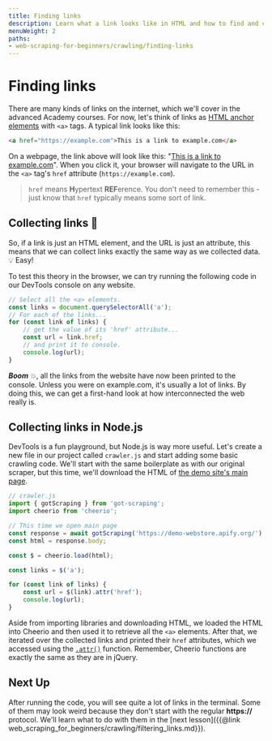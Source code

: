 ```yaml
---
title: Finding links
description: Learn what a link looks like in HTML and how to find and collect their URLs when web scraping using both DevTools and Node.js.
menuWeight: 2
paths:
- web-scraping-for-beginners/crawling/finding-links
---
```


# [](#finding-links) Finding links

There are many kinds of links on the internet, which we'll cover in the advanced Academy courses. For now, let's think of links as [HTML anchor elements](https://developer.mozilla.org/en-US/docs/Web/HTML/Element/a) with `<a>` tags. A typical link looks like this:

```HTML
<a href="https://example.com">This is a link to example.com</a>
```

On a webpage, the link above will look like this: "<a href="https://example.com" target="_blank" rel="noopener noreferrer">This is a link to example.com</a>". When you click it, your browser will navigate to the URL in the `<a>` tag's `href` attribute (`https://example.com`).

> `href` means **H**ypertext **REF**erence. You don't need to remember this - just know that `href` typically means some sort of link.

## [](#collecting-links) Collecting links 🔗

So, if a link is just an HTML element, and the URL is just an attribute, this means that we can collect links exactly the same way as we collected data.💡 Easy!

To test this theory in the browser, we can try running the following code in our DevTools console on any website.

```JavaScript
// Select all the <a> elements.
const links = document.querySelectorAll('a');
// For each of the links...
for (const link of links) {
    // get the value of its 'href' attribute...
    const url = link.href;
    // and print it to console.
    console.log(url);
}
```

**_Boom_** 💥, all the links from the website have now been printed to the console. Unless you were on example.com, it's usually a lot of links. By doing this, we can get a first-hand look at how interconnected the web really is.

## [](#collecting-links-in-node) Collecting links in Node.js

DevTools is a fun playground, but Node.js is way more useful. Let's create a new file in our project called `crawler.js` and start adding some basic crawling code. We'll start with the same boilerplate as with our original scraper, but this time, we'll download the HTML of [the demo site's main page](https://demo-webstore.apify.org/).

```JavaScript
// crawler.js
import { gotScraping } from 'got-scraping';
import cheerio from 'cheerio';

// This time we open main page
const response = await gotScraping('https://demo-webstore.apify.org/');
const html = response.body;

const $ = cheerio.load(html);

const links = $('a');

for (const link of links) {
    const url = $(link).attr('href');
    console.log(url);
}
```

Aside from importing libraries and downloading HTML, we loaded the HTML into Cheerio and then used it to retrieve all the `<a>` elements. After that, we iterated over the collected links and printed their `href` attributes, which we accessed using the [`.attr()`](https://api.jquery.com/attr/) function. Remember, Cheerio functions are exactly the same as they are in jQuery.

## [](#next) Next Up

After running the code, you will see quite a lot of links in the terminal. Some of them may look weird because they don't start with the regular **https://** protocol. We'll learn what to do with them in the [next lesson]({{@link web_scraping_for_beginners/crawling/filtering_links.md}}).
